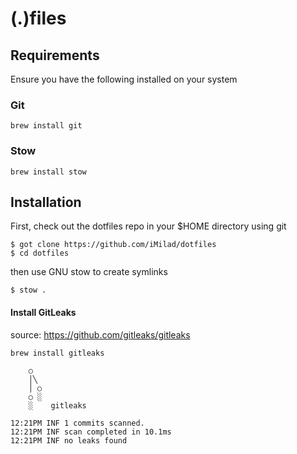 # (.)files

## Requirements

Ensure you have the following installed on your system

### Git

```
brew install git
```

### Stow

```
brew install stow
```

## Installation

First, check out the dotfiles repo in your $HOME directory using git

```
$ got clone https://github.com/iMilad/dotfiles
$ cd dotfiles
```

then use GNU stow to create symlinks

```
$ stow .
```

#### Install GitLeaks

source: https://github.com/gitleaks/gitleaks

```
brew install gitleaks

    ○
    │╲
    │ ○
    ○ ░
    ░    gitleaks

12:21PM INF 1 commits scanned.
12:21PM INF scan completed in 10.1ms
12:21PM INF no leaks found
```
